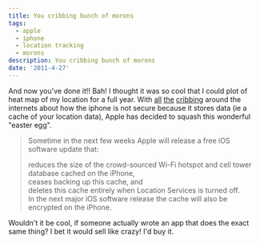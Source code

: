 ```yaml
---
title: You cribbing bunch of morons
tags:
  - apple
  - iphone
  - location tracking
  - morons
description: You cribbing bunch of morons
date: '2011-4-27'
---
```


And now you've done it!! Bah! I thought it was so cool that I could plot of heat map of my location for a full year. With [all][0] [the][1] [cribbing][2] around the internets about how the iphone is not secure because it stores data (ie a cache of your location data), Apple has decided to squash this wonderful "easter egg". 
> 
> Sometime in the next few weeks Apple will release a free iOS software update that:
> 
> reduces the size of the crowd-sourced Wi-Fi hotspot and cell tower database cached on the iPhone,  
> ceases backing up this cache, and  
> deletes this cache entirely when Location Services is turned off.  
> In the next major iOS software release the cache will also be encrypted on the iPhone.
> 

Wouldn't it be cool, if someone actually wrote an app that does the exact same thing? I bet it would sell like crazy! I'd buy it.



[0]: http://www.wired.com/gadgetlab/2011/04/iphone-customers-lawsuit-data/
[1]: http://gigaom.com/2011/04/21/researcher-iphone-location-data-already-used-by-cops/
[2]: http://www.wired.com/gadgetlab/2011/04/iphone-location/